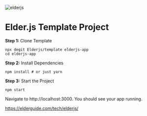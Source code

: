 ![elderjs](https://user-images.githubusercontent.com/1257048/97096879-efb4ec00-1648-11eb-840c-2f65ed2acc32.png)

# Elder.js Template Project

__Step 1:__ Clone Template

    npx degit Elderjs/template elderjs-app
    cd elderjs-app

__Step 2:__ Install Dependencies

    npm install # or just yarn

__Step 3:__ Start the Project

    npm start

Navigate to http://localhost:3000. You should see your app running.


https://elderguide.com/tech/elderjs/


